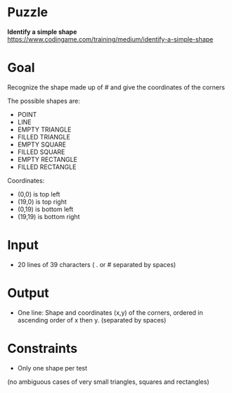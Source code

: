 # Puzzle
**Identify a simple shape** https://www.codingame.com/training/medium/identify-a-simple-shape

# Goal
Recognize the shape made up of # and give the coordinates of the corners

The possible shapes are:  
* POINT
* LINE
* EMPTY TRIANGLE
* FILLED TRIANGLE
* EMPTY SQUARE
* FILLED SQUARE
* EMPTY RECTANGLE
* FILLED RECTANGLE

Coordinates:  
* (0,0) is top left
* (19,0) is top right
* (0,19) is bottom left
* (19,19) is bottom right

# Input
* 20 lines of 39 characters ( . or # separated by spaces)

# Output
* One line: Shape and coordinates (x,y) of the corners, ordered in ascending order of x then y. (separated by spaces)

# Constraints
* Only one shape per test

(no ambiguous cases of very small triangles, squares and rectangles)
